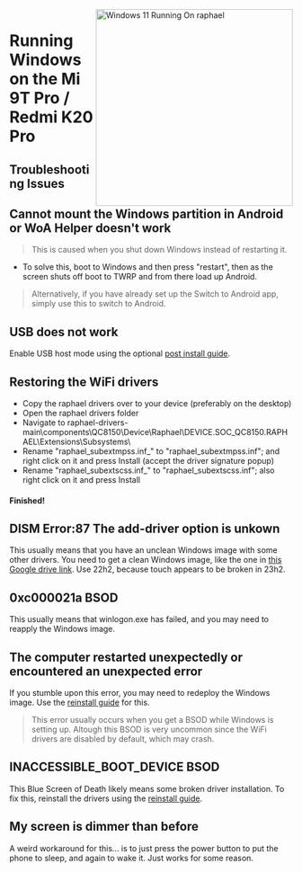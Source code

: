 <img align="right" src="https://raw.githubusercontent.com/graphiks/woa-raphael/main/media/raphael.png" width="350" alt="Windows 11 Running On raphael">


# Running Windows on the Mi 9T Pro / Redmi K20 Pro 

## Troubleshooting Issues


## Cannot mount the Windows partition in Android or WoA Helper doesn't work
> This is caused when you shut down Windows instead of restarting it.
- To solve this, boot to Windows and then press "restart", then as the screen shuts off boot to TWRP and from there load up Android.
> Alternatively, if you have already set up the Switch to Android app, simply use this to switch to Android.

## USB does not work
Enable USB host mode using the optional [post install guide](postinstall.md).

## Restoring the WiFi drivers
- Copy the raphael drivers over to your device (preferably on the desktop)
- Open the raphael drivers folder
- Navigate to raphael-drivers-main\components\QC8150\Device\Raphael\DEVICE.SOC_QC8150.RAPHAEL\Extensions\Subsystems\
- Rename "raphael_subextmpss.inf_" to "raphael_subextmpss.inf"; and right click on it and press Install (accept the driver signature popup)
- Rename "raphael_subextscss.inf_" to "raphael_subextscss.inf"; also right click on it and press Install
#### Finished!


## DISM Error:87 The add-driver option is unkown
This usually means that you have an unclean Windows image with some other drivers. You need to get a clean Windows image, like the one in [this Google drive link](https://drive.google.com/drive/folders/1JEC2QhFTyZhnm4qdzeFANTmeqoDCbS1I?usp=drive_link). Use 22h2, because touch appears to be broken in 23h2.

## 0xc000021a BSOD
This usually means that winlogon.exe has failed, and you may need to reapply the Windows image.

## The computer restarted unexpectedly or encountered an unexpected error
If you stumble upon this error, you may need to redeploy the Windows image. Use the [reinstall guide](reinstall.md) for this.
> This error usually occurs when you get a BSOD while Windows is setting up. Altough this BSOD is very uncommon since the WiFi drivers are disabled by default, which may crash. 

## INACCESSIBLE_BOOT_DEVICE BSOD
This Blue Screen of Death likely means some broken driver installation. To fix this, reinstall the drivers using the [reinstall guide](reinstall.md).

## My screen is dimmer than before
A weird workaround for this... is to just press the power button to put the phone to sleep, and again to wake it. Just works for some reason.


